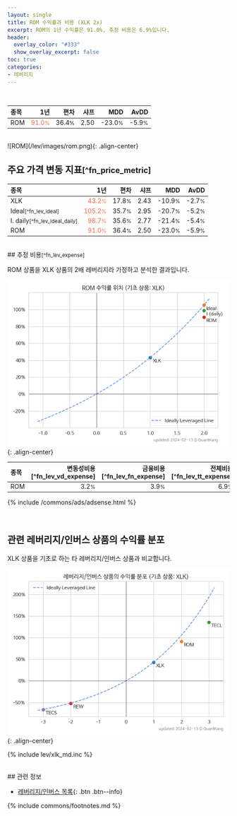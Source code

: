 ```yaml
---
layout: single
title: ROM 수익률과 비용 (XLK 2x)
excerpt: ROM의 1년 수익률은 91.0%, 추정 비용은 6.9%입니다.
header:
  overlay_color: "#333"
  show_overlay_excerpt: false
toc: true
categories:
- 레버리지
---
```


<br>

| **종목** | **1년** | **편차** | **샤프** | **MDD** | **AvDD** |
| :------------ | ------: | -----------: | -------: | ------: | -------: |
| ROM | <span style="color: tomato">91.0<small>%</small></span> | 36.4<small>%</small> | 2.50 | -23.0<small>%</small> | -5.9<small>%</small> |

<!-- more -->

<br>
![ROM](/lev/images/rom.png){: .align-center}


## 주요 가격 변동 지표<small>[^fn_price_metric]</small>


| **종목** | **1년** | **편차** | **샤프** | **MDD** | **AvDD** |
| :------------ | ------: | -----------: | -------: | ------: | -------: |
| XLK | <span style="color: tomato">43.2<small>%</small></span> | 17.8<small>%</small> | 2.43 | -10.9<small>%</small> | -2.7<small>%</small> |
| Ideal<small>[^fn_lev_ideal]</small> | <span style="color: tomato">105.2<small>%</small></span> | 35.7<small>%</small> | 2.95 | -20.7<small>%</small> | -5.2<small>%</small> |
| I. daily<small>[^fn_lev_ideal_daily]</small> | <span style="color: tomato">98.7<small>%</small></span> | 35.6<small>%</small> | 2.77 | -21.4<small>%</small> | -5.4<small>%</small> |
| ROM | <span style="color: tomato">91.0<small>%</small></span> | 36.4<small>%</small> | 2.50 | -23.0<small>%</small> | -5.9<small>%</small> |

<br>
## 추정 비용<small>[^fn_lev_expense]</small><a id="expense"></a>

ROM 상품을 XLK 상품의 2배 레버리지라 가정하고 분석한 결과입니다.

![ROM](/lev/images/rom_ideal.png){: .align-center}

| **종목** | **변동성비용**[^fn_lev_vd_expense] | **금융비용**[^fn_lev_fn_expense] | **전체비용**[^fn_lev_tt_expense] |
| :------------ | ------: | -----------: | -------: |
| ROM | 3.2<small>%</small> | 3.9<small>%</small> | 6.9<small>%</small> |

{% include /commons/ads/adsense.html %}


<br>

## 관련 레버리지/인버스 상품의 수익률 분포

XLK 상품을 기초로 하는 타 레버리지/인버스 상품과 비교합니다.

![XLK](/lev/images/xlk_ideal.png){: .align-center}

{% include lev/xlk_md.inc %}

<br>
## 관련 정보

- [레버리지/인버스 목록](/lev/){: .btn .btn--info}

{% include commons/footnotes.md %}